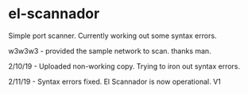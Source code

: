 # el-scannador

Simple port scanner. Currently working out some 
syntax errors.

w3w3w3 - provided the sample network to scan. thanks man.


2/10/19 - Uploaded non-working copy. Trying to iron out syntax errors.

2/11/19 - Syntax errors fixed. El Scannador is now operational. V1
